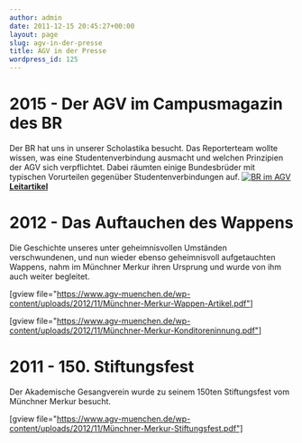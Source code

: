 ```yaml
---
author: admin
date: 2011-12-15 20:45:27+00:00
layout: page
slug: agv-in-der-presse
title: AGV in der Presse
wordpress_id: 125
---
```


# 2015 - Der AGV im Campusmagazin des BR

Der BR hat uns in unserer Scholastika besucht. Das Reporterteam wollte wissen, was eine Studentenverbindung ausmacht und welchen Prinzipien der AGV sich verpflichtet. Dabei räumten einige Bundesbrüder mit typischen Vorurteilen gegenüber Studentenverbindungen auf.
[![BR im AGV](https://www.agv-muenchen.de/wp-content/uploads/2015/06/BR-im-AGV.jpg)](https://www.agv-muenchen.de/wp-content/uploads/2015/06/BR-im-AGV.jpg)
**[Leitartikel](http://www.br.de/fernsehen/ard-alpha/sendungen/campusmagazin/studentenverbindung-agv-100.html)**

# 2012 - Das Auftauchen des Wappens

Die Geschichte unseres unter geheimnisvollen Umständen verschwundenen, und nun wieder ebenso geheimnisvoll aufgetauchten Wappens, nahm im Münchner Merkur ihren Ursprung und wurde von ihm auch weiter begleitet.

[gview file="https://www.agv-muenchen.de/wp-content/uploads/2012/11/Münchner-Merkur-Wappen-Artikel.pdf"]

[gview file="https://www.agv-muenchen.de/wp-content/uploads/2012/11/Münchner-Merkur-Konditoreninnung.pdf"]

# 2011 - 150. Stiftungsfest

Der Akademische Gesangverein wurde zu seinem 150ten Stiftungsfest vom Münchner Merkur besucht.

[gview file="https://www.agv-muenchen.de/wp-content/uploads/2012/11/Münchner-Merkur-Stiftungsfest.pdf"]
